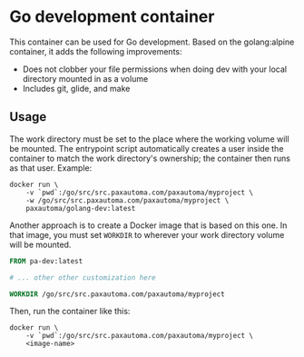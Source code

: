 # Go development container

This container can be used for Go development. Based on the golang:alpine
container, it adds the following improvements:

- Does not clobber your file permissions when doing dev with your local
  directory mounted in as a volume
- Includes git, glide, and make

## Usage

The work directory must be set to the place where the working volume will be
mounted. The entrypoint script automatically creates a user inside the
container to match the work directory's ownership; the container then runs as
that user. Example:

```
docker run \
    -v `pwd`:/go/src/src.paxautoma.com/paxautoma/myproject \
    -w /go/src/src.paxautoma.com/paxautoma/myproject \
    paxautoma/golang-dev:latest
```

Another approach is to create a Docker image that is based on this one. In that
image, you must set `WORKDIR` to wherever your work directory volume will be
mounted.

```dockerfile
FROM pa-dev:latest

# ... other other customization here

WORKDIR /go/src/src.paxautoma.com/paxautoma/myproject
```

Then, run the container like this:

```
docker run \
    -v `pwd`:/go/src/src.paxautoma.com/paxautoma/myproject \
    <image-name>
```
